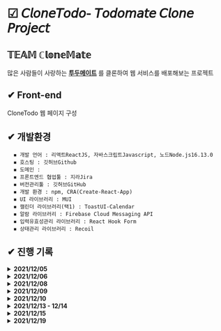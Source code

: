 # ☑ 𝘊𝘭𝘰𝘯𝘦𝘛𝘰𝘥𝘰- 𝘛𝘰𝘥𝘰𝘮𝘢𝘵𝘦 𝘊𝘭𝘰𝘯𝘦 𝘗𝘳𝘰𝘫𝘦𝘤𝘵
## 𝕋𝔼𝔸𝕄 ℂ𝕝𝕠𝕟𝕖𝕄𝕒𝕥𝕖

많은 사람들이 사랑하는 **[투두메이트](https://www.todomate.net/#/)** 를 클론하여 웹 서비스를 배포해보는 프로젝트

## ✔ Front-end

CloneTodo 웹 페이지 구성

## ✔ 개발환경

      ◾ 개발 언어 : 리액트ReactJS, 자바스크립트Javascript, 노드Node.js16.13.0
      ◾ 호스팅 : 깃허브Github
      ◾ 도메인 : 
      ◾ 프론트엔드 협업툴 : 지라Jira
      ◾ 버전관리툴 : 깃허브GitHub
      ◾ 개발 환경 : npm, CRA(Create-React-App)
      ◾ UI 라이브러리 : MUI
      ◾ 캘린더 라이브러리(택1) : ToastUI-Calendar
      ◾ 알람 라이브러리 : Firebase Cloud Messaging API
      ◾ 입력유효성관리 라이브러리 : React Hook Form
      ◾ 상태관리 라이브러리 : Recoil

## ✔ 진행 기록

<details>
      <summary> <b>2021/12/05</b> </summary>
      <div markdown="1">       
      <br>
      - 개발환경 셋팅 시작 
      <br>
      - Initialize project using Create React App
      </div>
      <br>
</details>
    
<details>
      <summary> <b>2021/12/06</b> </summary>
      <div markdown="1">       
      <br>
      - React 폴더 트리 생성
      <br>
      - Merge branch 'main' of https://github.com/kenna-hwa/clonemate-front
      </div>
      <br>
</details>

<details>
      <summary> <b>2021/12/08</b> </summary>
      <div markdown="1">       
      <br>
      - 리액트 Material-UI 설치 후 테스트
      </div>
      <br>
</details>

<details>
      <summary> <b>2021/12/09</b> </summary>
      <div markdown="1">       
      <br>
       - 메인 화면 버튼 구현
      </div>
      <br>
</details>

<details>
      <summary> <b>2021/12/10</b> </summary>
      <div markdown="1">       
      <br>
       - 첫 Pull Request
      </div>
      <br>
</details>

<details>
      <summary> <b>2021/12/13 - 12/14</b> </summary>
      <div markdown="1">       
      <br>
       - React Route 적용
      </div>
      <br>
</details>

<details>
      <summary> <b>2021/12/15</b> </summary>
      <div markdown="1">       
      <br>
       - 로그인 페이지 버튼 구현
      </div>
      <br>
</details>

<details>
      <summary> <b>2021/12/19</b> </summary>
      <div markdown="1">       
      <br>
       - 회원가입 페이지 버튼 구현
            <br>
       - Navbar 생성 (main - MainNavBar, page - BasicNavBar)
      </div>
      <br>
</details>
